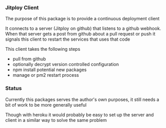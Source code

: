 ### Jitploy Client

The purpose of this package is to provide a continuous deployment client

It connects to a server (Jitploy on github) that listens to a github webhook.
When that server gets a post from github about a pull request or push it signals this client to restart the services that uses that code

This client takes the following steps
 * pull from github
 * optionally decrypt version controlled configuration
 * npm install potential new packages
 * manage or pm2 restart process


### Status

Currently this packages serves the author's own purposes, it still needs a bit of work to be more generally useful

Though with heroku it would probably be easy to set up the server and client in a similar way to solve the same problem 
